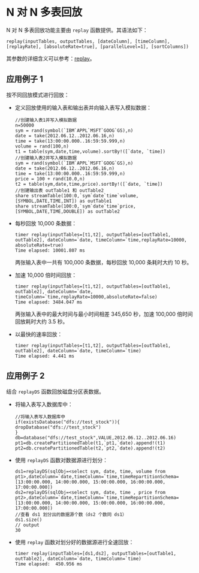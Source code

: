 # N 对 N 多表回放

N 对 N 多表回放功能主要由 `replay` 函数提供。其语法如下：

```
replay(inputTables, outputTables, [dateColumn], [timeColumn], [replayRate], [absoluteRate=true], [parallelLevel=1], [sortColumns])
```

其参数的详细含义可以参考：[replay](../funcs/r/replay.html)。

## 应用例子 1

按不同回放模式进行回放：

* 定义回放使用的输入表和输出表并向输入表写入模拟数据：

  ```
  //创建输入表1并写入模拟数据
  n=50000
  sym = rand(symbol(`IBM`APPL`MSFT`GOOG`GS),n)
  date = take(2012.06.12..2012.06.16,n)
  time = take(13:00:00.000..16:59:59.999,n)
  volume = rand(100,n)
  t1 = table(sym,date,time,volume).sortBy!([`date, `time])
  //创建输入表2并写入模拟数据
  sym = rand(symbol(`IBM`APPL`MSFT`GOOG`GS),n)
  date = take(2012.06.12..2012.06.16,n)
  time = take(13:00:00.000..16:59:59.999,n)
  price = 100 + rand(10.0,n)
  t2 = table(sym,date,time,price).sortBy!([`date, `time])
  //创建输出表 outTable1 和 outTable2
  share streamTable(100:0,`sym`date`time`volume,[SYMBOL,DATE,TIME,INT]) as outTable1
  share streamTable(100:0,`sym`date`time`price,[SYMBOL,DATE,TIME,DOUBLE]) as outTable2
  ```
* 每秒回放 10,000 条数据：

  ```
  timer replay(inputTables=[t1,t2], outputTables=[outTable1, outTable2], dateColumn=`date, timeColumn=`time,replayRate=10000, absoluteRate=true)
  Time elapsed: 10001.807 ms
  ```

  两张输入表中一共有 100,000 条数据，每秒回放 10,000 条耗时大约 10 秒。
* 加速 10,000 倍时间回放：

  ```
  timer replay(inputTables=[t1,t2], outputTables=[outTable1, outTable2], dateColumn=`date, timeColumn=`time,replayRate=10000,absoluteRate=false)
  Time elapsed: 3484.047 ms
  ```

  两张输入表中的最大时间与最小时间相差 345,650 秒，加速 100,000 倍时间回放耗时大约 3.5 秒。
* 以最快的速率回放：

  ```
  timer replay(inputTables=[t1,t2], outputTables=[outTable1, outTable2], dateColumn=`date, timeColumn=`time)
  Time elapsed: 4.441 ms
  ```

## 应用例子 2

结合 `replayDS` 函数回放磁盘分区表数据。

* 将输入表写入数据库中：

  ```
  //将输入表写入数据库中
  if(existsDatabase("dfs://test_stock")){
  dropDatabase("dfs://test_stock")
  }
  db=database("dfs://test_stock",VALUE,2012.06.12..2012.06.16)
  pt1=db.createPartitionedTable(t1,`pt1,`date).append!(t1)
  pt2=db.createPartitionedTable(t2,`pt2,`date).append!(t2)
  ```
* 使用 `replayDS` 函数对数据源进行划分：

  ```
  ds1=replayDS(sqlObj=<select sym, date, time, volume from pt1>,dateColumn=`date,timeColumn=`time,timeRepartitionSchema=[13:00:00.000, 14:00:00.000, 15:00:00.000, 16:00:00.000, 17:00:00.000])
  ds2=replayDS(sqlObj=<select sym, date, time , price from pt2>,dateColumn=`date,timeColumn=`time,timeRepartitionSchema=[13:00:00.000, 14:00:00.000, 15:00:00.000, 16:00:00.000, 17:00:00.000])
  //查看 ds1 划分出的数据源个数（ds2 个数同 ds1）
  ds1.size()
  // output
  30
  ```
* 使用 `replay` 函数对划分好的数据源进行全速回放：

  ```
  timer replay(inputTables=[ds1,ds2], outputTables=[outTable1, outTable2], dateColumn=`date, timeColumn=`time)
  Time elapsed:  450.956 ms
  ```

